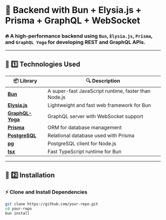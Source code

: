 # 🚀 Backend with Bun + Elysia.js + Prisma + GraphQL + WebSocket

### 🔥 A high-performance backend using `Bun`, `Elysia.js`, `Prisma`, and `GraphQL Yoga` for developing REST and GraphQL APIs.

---

## **📌 1️⃣ Technologies Used**
| 📦 Library | 🔍 Description |
|------------|--------------|
| **[Bun](https://bun.sh/)** | A super-fast JavaScript runtime, faster than Node.js |
| **[Elysia.js](https://elysiajs.com/)** | Lightweight and fast web framework for Bun |
| **[GraphQL-Yoga](https://github.com/dotansimha/graphql-yoga)** | GraphQL server with WebSocket support |
| **[Prisma](https://www.prisma.io/)** | ORM for database management |
| **[PostgreSQL](https://www.postgresql.org/)** | Relational database used with Prisma |
| **[pg](https://www.npmjs.com/package/pg)** | PostgreSQL client for Node.js |
| **[tsx](https://www.npmjs.com/package/tsx)** | Fast TypeScript runtime for Bun |

---

## **📌 2️⃣ Installation**
### **⚡ Clone and Install Dependencies**
```sh
git clone https://github.com/your-repo.git
cd your-repo
bun install